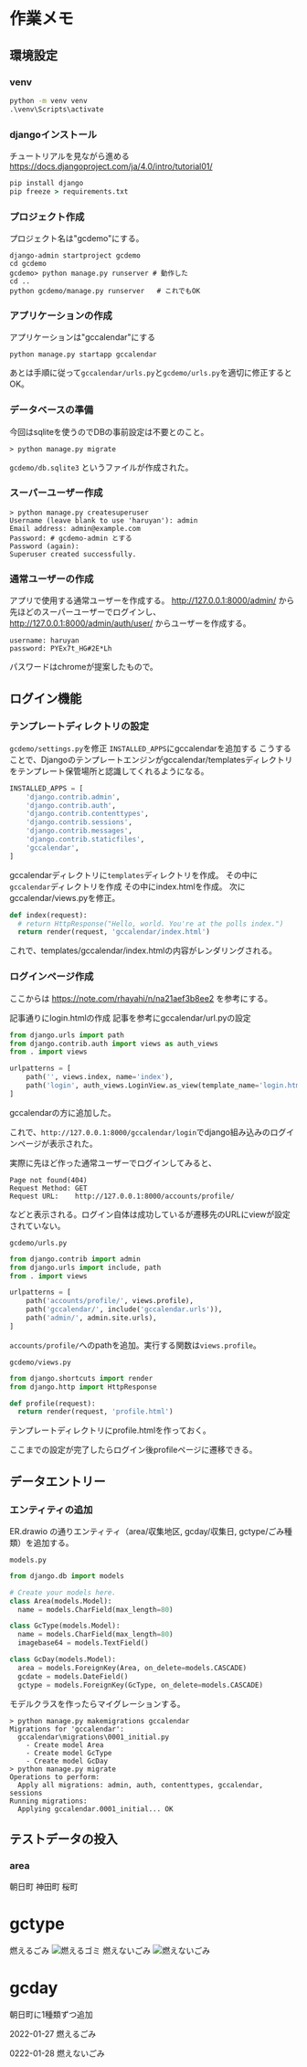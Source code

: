 # 作業メモ

## 環境設定

### venv

```cmd
python -m venv venv
.\venv\Scripts\activate
```

### djangoインストール

チュートリアルを見ながら進める
https://docs.djangoproject.com/ja/4.0/intro/tutorial01/

```cmd
pip install django
pip freeze > requirements.txt
```

### プロジェクト作成

プロジェクト名は"gcdemo"にする。

```
django-admin startproject gcdemo
cd gcdemo
gcdemo> python manage.py runserver # 動作した
cd ..
python gcdemo/manage.py runserver   # これでもOK
```

### アプリケーションの作成

アプリケーションは"gccalendar"にする
```
python manage.py startapp gccalendar
```

あとは手順に従って`gccalendar/urls.py`と`gcdemo/urls.py`を適切に修正するとOK。

### データベースの準備

今回はsqliteを使うのでDBの事前設定は不要とのこと。
```
> python manage.py migrate
```
`gcdemo/db.sqlite3` というファイルが作成された。

### スーパーユーザー作成

```
> python manage.py createsuperuser
Username (leave blank to use 'haruyan'): admin
Email address: admin@example.com
Password: # gcdemo-admin とする
Password (again):
Superuser created successfully.
```

### 通常ユーザーの作成

アプリで使用する通常ユーザーを作成する。
http://127.0.0.1:8000/admin/
から先ほどのスーパーユーザーでログインし、
http://127.0.0.1:8000/admin/auth/user/
からユーザーを作成する。

```
username: haruyan
password: PYEx7t_HG#2E*Lh
```
パスワードはchromeが提案したもので。

## ログイン機能

### テンプレートディレクトリの設定

`gcdemo/settings.py`を修正
`INSTALLED_APPS`にgccalendarを追加する
こうすることで、Djangoのテンプレートエンジンがgccalendar/templatesディレクトリをテンプレート保管場所と認識してくれるようになる。

```python
INSTALLED_APPS = [
    'django.contrib.admin',
    'django.contrib.auth',
    'django.contrib.contenttypes',
    'django.contrib.sessions',
    'django.contrib.messages',
    'django.contrib.staticfiles',
    'gccalendar',
]
```
gccalendarディレクトリに`templates`ディレクトリを作成。
その中に`gccalendar`ディレクトリを作成
その中にindex.htmlを作成。
次にgccalendar/views.pyを修正。

```python
def index(request):
  # return HttpResponse("Hello, world. You're at the polls index.")
  return render(request, 'gccalendar/index.html')
```
これで、templates/gccalendar/index.htmlの内容がレンダリングされる。

### ログインページ作成

ここからは https://note.com/rhayahi/n/na21aef3b8ee2 を参考にする。

記事通りにlogin.htmlの作成
記事を参考にgccalendar/url.pyの設定

```python
from django.urls import path
from django.contrib.auth import views as auth_views
from . import views

urlpatterns = [
    path('', views.index, name='index'),
    path('login', auth_views.LoginView.as_view(template_name='login.html')),
]
```
gccalendarの方に追加した。

これで、`http://127.0.0.1:8000/gccalendar/login`でdjango組み込みのログインページが表示された。

実際に先ほど作った通常ユーザーでログインしてみると、

```
Page not found(404)
Request Method:	GET
Request URL:	http://127.0.0.1:8000/accounts/profile/
```

などと表示される。ログイン自体は成功しているが遷移先のURLにviewが設定されていない。

`gcdemo/urls.py`
```python:gcdemo/urls.py
from django.contrib import admin
from django.urls import include, path
from . import views

urlpatterns = [
    path('accounts/profile/', views.profile),
    path('gccalendar/', include('gccalendar.urls')),
    path('admin/', admin.site.urls),
]
```
`accounts/profile/`へのpathを追加。実行する関数は`views.profile`。

`gcdemo/views.py`
```python:gcdemo/views.py
from django.shortcuts import render
from django.http import HttpResponse

def profile(request):
  return render(request, 'profile.html')
```

テンプレートディレクトリにprofile.htmlを作っておく。

ここまでの設定が完了したらログイン後profileページに遷移できる。

## データエントリー

### エンティティの追加

ER.drawio の通りエンティティ（area/収集地区, gcday/収集日, gctype/ごみ種類）を追加する。

`models.py`
```python
from django.db import models

# Create your models here.
class Area(models.Model):
  name = models.CharField(max_length=80)

class GcType(models.Model):
  name = models.CharField(max_length=80)
  imagebase64 = models.TextField()

class GcDay(models.Model):
  area = models.ForeignKey(Area, on_delete=models.CASCADE)
  gcdate = models.DateField()
  gctype = models.ForeignKey(GcType, on_delete=models.CASCADE)

```

モデルクラスを作ったらマイグレーションする。

```
> python manage.py makemigrations gccalendar
Migrations for 'gccalendar':
  gccalendar\migrations\0001_initial.py
    - Create model Area
    - Create model GcType
    - Create model GcDay
> python manage.py migrate
Operations to perform:
  Apply all migrations: admin, auth, contenttypes, gccalendar, sessions
Running migrations:
  Applying gccalendar.0001_initial... OK
```

## テストデータの投入

### area

朝日町
神田町
桜町

# gctype
燃えるごみ
![燃えるゴミ](./icon_burnable.png)
燃えないごみ
![燃えないごみ](./icon_imburnable.png)

# gcday

朝日町に1種類ずつ追加

2022-01-27 燃えるごみ

0222-01-28 燃えないごみ
